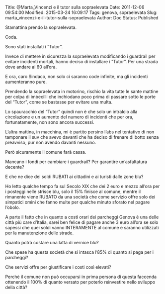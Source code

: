 Title: @Marta_Vincenzi e il tutor sulla sopraelevata
Date: 2011-12-06 09:54:00
Modified: 2015-03-24 16:09:17
Tags: genova, sopraelevata
Slug: marta_vincenzi-e-il-tutor-sulla-sopraelevata
Author: Doc
Status: Published

Stamattina prendo la sopraelevata.

Coda.

Sono stati installati i “Tutor”.

Invece di mettere in sicurezza la sopraelevata modificando i guardrail
per evitare incidenti mortali, hanno deciso di installare i “Tutor”. Per
una strada dove andare ai 60 all’ora.

E ora, caro Sindaco, non solo ci saranno code infinite, ma gli incidenti
aumenteranno pure.

Prendendo la sopraelevata in motorino, rischio la vita tutte le sante
mattine per colpa di imbecilli che inchiodano poco prima di passare
sotto le porte del “Tutor”, come se bastasse per evitare una multa.

Lo spauracchio del “Tutor” quindi non è che solo un intralcio alla
circolazione e un aumento del numero di incidenti che per ora,
fortunatamente, non sono ancora successi.

L’altra mattina, in macchina, mi è partito persino l’abs nel tentativo
di non tamponare il suv che avevo davanti che ha deciso di frenare di
botto senza preavviso, pur non avendo davanti nessuno.

Però sicuramente il comune farà cassa.

Mancano i fondi per cambiare i guardrail? Per garantire un’asfaltatura
decente?

E che ne dice dei soldi RUBATI ai cittadini e ai turisti dalle zone blu?

Ho letto qualche tempo fa sul Secolo XIX che dei 2 euro e mezzo all’ora
per i posteggi nelle strisce blu, solo il 15% finisce al comune, mentre
il rimanente viene RUBATO da una società che come servizio offre solo
dei simpatici omini che fanno multe per qualche minuto sforato nel
pagare l’obolo.

A parte il fatto che in quanto a costi orari dei parcheggi Genova è una
delle città più care d’Italia, sarei ben felice di pagare anche 3 euro
all’ora se solo sapessi che quei soldi vanno INTERAMENTE al comune e
saranno utilizzati per la manutenzione delle strade.

Quanto potrà costare una latta di vernice blu?

Che spese ha questa società che si intasca l’85% di quanto si paga per i
parcheggi?

Che servizi offre per giustificare i costi così elevati?

Perchè il comune non può occuparsi in prima persona di questa faccenda
ottenendo il 100% di quanto versato per poterlo reinvestire nello
sviluppo della città?
